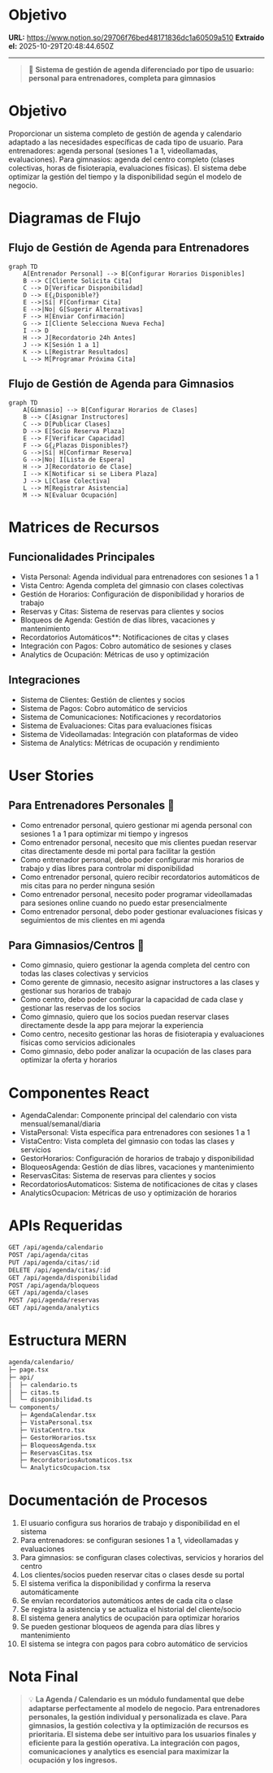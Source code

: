 # Objetivo

**URL:** https://www.notion.so/29706f76bed48171836dc1a60509a510
**Extraído el:** 2025-10-29T20:48:44.650Z

---

> 📅 **Sistema de gestión de agenda diferenciado por tipo de usuario: personal para entrenadores, completa para gimnasios**

# Objetivo

Proporcionar un sistema completo de gestión de agenda y calendario adaptado a las necesidades específicas de cada tipo de usuario. Para entrenadores: agenda personal (sesiones 1 a 1, videollamadas, evaluaciones). Para gimnasios: agenda del centro completo (clases colectivas, horas de fisioterapia, evaluaciones físicas). El sistema debe optimizar la gestión del tiempo y la disponibilidad según el modelo de negocio.

# Diagramas de Flujo

## Flujo de Gestión de Agenda para Entrenadores

```mermaid
graph TD
    A[Entrenador Personal] --> B[Configurar Horarios Disponibles]
    B --> C[Cliente Solicita Cita]
    C --> D[Verificar Disponibilidad]
    D --> E{¿Disponible?}
    E -->|Sí| F[Confirmar Cita]
    E -->|No| G[Sugerir Alternativas]
    F --> H[Enviar Confirmación]
    G --> I[Cliente Selecciona Nueva Fecha]
    I --> D
    H --> J[Recordatorio 24h Antes]
    J --> K[Sesión 1 a 1]
    K --> L[Registrar Resultados]
    L --> M[Programar Próxima Cita]
```

## Flujo de Gestión de Agenda para Gimnasios

```mermaid
graph TD
    A[Gimnasio] --> B[Configurar Horarios de Clases]
    B --> C[Asignar Instructores]
    C --> D[Publicar Clases]
    D --> E[Socio Reserva Plaza]
    E --> F[Verificar Capacidad]
    F --> G{¿Plazas Disponibles?}
    G -->|Sí| H[Confirmar Reserva]
    G -->|No| I[Lista de Espera]
    H --> J[Recordatorio de Clase]
    I --> K[Notificar si se Libera Plaza]
    J --> L[Clase Colectiva]
    L --> M[Registrar Asistencia]
    M --> N[Evaluar Ocupación]
```

# Matrices de Recursos

## Funcionalidades Principales

- Vista Personal: Agenda individual para entrenadores con sesiones 1 a 1
- Vista Centro: Agenda completa del gimnasio con clases colectivas
- Gestión de Horarios: Configuración de disponibilidad y horarios de trabajo
- Reservas y Citas: Sistema de reservas para clientes y socios
- Bloqueos de Agenda: Gestión de días libres, vacaciones y mantenimiento
- Recordatorios Automáticos**: Notificaciones de citas y clases
- Integración con Pagos: Cobro automático de sesiones y clases
- Analytics de Ocupación: Métricas de uso y optimización
## Integraciones

- Sistema de Clientes: Gestión de clientes y socios
- Sistema de Pagos: Cobro automático de servicios
- Sistema de Comunicaciones: Notificaciones y recordatorios
- Sistema de Evaluaciones: Citas para evaluaciones físicas
- Sistema de Videollamadas: Integración con plataformas de video
- Sistema de Analytics: Métricas de ocupación y rendimiento
# User Stories

## Para Entrenadores Personales 🧍

- Como entrenador personal, quiero gestionar mi agenda personal con sesiones 1 a 1 para optimizar mi tiempo y ingresos
- Como entrenador personal, necesito que mis clientes puedan reservar citas directamente desde mi portal para facilitar la gestión
- Como entrenador personal, debo poder configurar mis horarios de trabajo y días libres para controlar mi disponibilidad
- Como entrenador personal, quiero recibir recordatorios automáticos de mis citas para no perder ninguna sesión
- Como entrenador personal, necesito poder programar videollamadas para sesiones online cuando no puedo estar presencialmente
- Como entrenador personal, debo poder gestionar evaluaciones físicas y seguimientos de mis clientes en mi agenda
## Para Gimnasios/Centros 🏢

- Como gimnasio, quiero gestionar la agenda completa del centro con todas las clases colectivas y servicios
- Como gerente de gimnasio, necesito asignar instructores a las clases y gestionar sus horarios de trabajo
- Como centro, debo poder configurar la capacidad de cada clase y gestionar las reservas de los socios
- Como gimnasio, quiero que los socios puedan reservar clases directamente desde la app para mejorar la experiencia
- Como centro, necesito gestionar las horas de fisioterapia y evaluaciones físicas como servicios adicionales
- Como gimnasio, debo poder analizar la ocupación de las clases para optimizar la oferta y horarios
# Componentes React

- AgendaCalendar: Componente principal del calendario con vista mensual/semanal/diaria
- VistaPersonal: Vista específica para entrenadores con sesiones 1 a 1
- VistaCentro: Vista completa del gimnasio con todas las clases y servicios
- GestorHorarios: Configuración de horarios de trabajo y disponibilidad
- BloqueosAgenda: Gestión de días libres, vacaciones y mantenimiento
- ReservasCitas: Sistema de reservas para clientes y socios
- RecordatoriosAutomaticos: Sistema de notificaciones de citas y clases
- AnalyticsOcupacion: Métricas de uso y optimización de horarios
# APIs Requeridas

```bash
GET /api/agenda/calendario
POST /api/agenda/citas
PUT /api/agenda/citas/:id
DELETE /api/agenda/citas/:id
GET /api/agenda/disponibilidad
POST /api/agenda/bloqueos
GET /api/agenda/clases
POST /api/agenda/reservas
GET /api/agenda/analytics
```

# Estructura MERN

```bash
agenda/calendario/
├─ page.tsx
├─ api/
│  ├─ calendario.ts
│  ├─ citas.ts
│  └─ disponibilidad.ts
└─ components/
   ├─ AgendaCalendar.tsx
   ├─ VistaPersonal.tsx
   ├─ VistaCentro.tsx
   ├─ GestorHorarios.tsx
   ├─ BloqueosAgenda.tsx
   ├─ ReservasCitas.tsx
   ├─ RecordatoriosAutomaticos.tsx
   └─ AnalyticsOcupacion.tsx
```

# Documentación de Procesos

1. El usuario configura sus horarios de trabajo y disponibilidad en el sistema
1. Para entrenadores: se configuran sesiones 1 a 1, videollamadas y evaluaciones
1. Para gimnasios: se configuran clases colectivas, servicios y horarios del centro
1. Los clientes/socios pueden reservar citas o clases desde su portal
1. El sistema verifica la disponibilidad y confirma la reserva automáticamente
1. Se envían recordatorios automáticos antes de cada cita o clase
1. Se registra la asistencia y se actualiza el historial del cliente/socio
1. El sistema genera analytics de ocupación para optimizar horarios
1. Se pueden gestionar bloqueos de agenda para días libres y mantenimiento
1. El sistema se integra con pagos para cobro automático de servicios
# Nota Final

> 💡 **La Agenda / Calendario es un módulo fundamental que debe adaptarse perfectamente al modelo de negocio. Para entrenadores personales, la gestión individual y personalizada es clave. Para gimnasios, la gestión colectiva y la optimización de recursos es prioritaria. El sistema debe ser intuitivo para los usuarios finales y eficiente para la gestión operativa. La integración con pagos, comunicaciones y analytics es esencial para maximizar la ocupación y los ingresos.**

